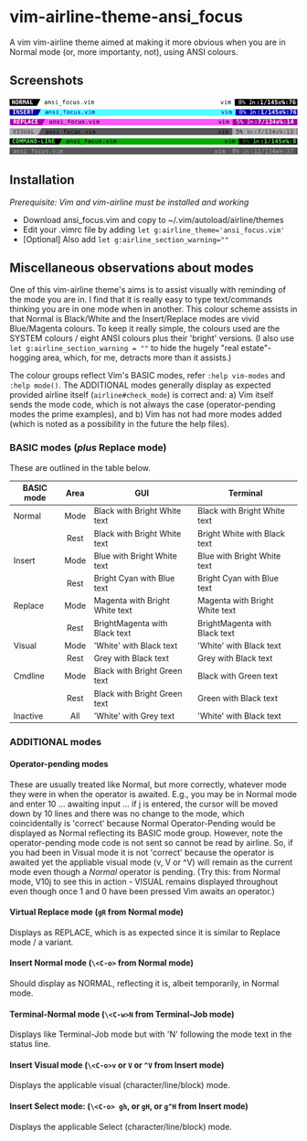 # vim-airline-theme-ansi_focus
A vim vim-airline theme aimed at making it more obvious when you are in Normal mode (or, more importanty, not), using ANSI colours.

## Screenshots
![Normal](png/normal.png)
![Insert](png/insert.png)
![Replace](png/replace.png)
![Visual](png/visual.png)
![Cmdline](png/cmdline.png)
![Inactive](png/inactive.png)

## Installation
*Prerequisite: Vim and vim-airline must be installed and working*
- Download ansi\_focus.vim and copy to ~/.vim/autoload/airline/themes
- Edit your .vimrc file by adding `let g:airline_theme='ansi_focus.vim'`
- [Optional] Also add `let g:airline_section_warning=""` 

## Miscellaneous observations about modes
One of this vim-airline theme's aims is to assist visually with reminding of the mode you are in. I find that it is really easy to type text/commands thinking you are in one mode when in another. This colour scheme assists in that Normal is Black/White and the Insert/Replace modes are vivid Blue/Magenta colours. To keep it really simple, the colours used are the SYSTEM colours / eight ANSI colours plus their 'bright' versions. (I also use `let g:airline_section_warning = ""` to hide the hugely "real estate"-hogging area, which, for me, detracts more than it assists.)

The colour groups reflect Vim's BASIC modes, refer `:help vim-modes` and `:help mode()`. The ADDITIONAL modes generally display as expected provided airline itself (`airline#check_mode`) is correct and: a) Vim itself sends the mode code, which is not always the case (operator-pending modes the prime examples), and b) Vim has not had more modes added (which is noted as a possibility in the future the help files). 

### BASIC modes (*plus* Replace mode)
These are outlined in the table below.

| BASIC mode | Area | GUI                            | Terminal                       |
|------------|:----:|--------------------------------|--------------------------------|
| Normal     | Mode | Black with Bright White text   | Black with Bright White text   |
|            | Rest | Black with Bright White text   | Bright White with Black text   |
| Insert     | Mode | Blue with Bright White text    | Blue with Bright White text    |
|            | Rest | Bright Cyan with Blue text     | Bright Cyan with Blue text     |
| Replace    | Mode | Magenta with Bright White text | Magenta with Bright White text |
|            | Rest | BrightMagenta with Black text  | BrightMagenta with Black text  |
| Visual     | Mode | 'White' with Black text        | 'White' with Black text        |
|            | Rest | Grey with Black text           | Grey with Black text           |
| Cmdline    | Mode | Black with Bright Green text   | Black with Green text          |
|            | Rest | Black with Bright Green text   | Green with Black text          |
| Inactive   | All  | 'White' with Grey text         | 'White' with Black text        |

### ADDITIONAL modes 

#### Operator-pending modes
These are usually treated like Normal, but more correctly, whatever mode they were in when the operator is awaited. E.g., you may be in Normal mode and enter 10 ... awaiting input ... if j is entered, the cursor will be moved down by 10 lines and there was no change to the mode, which coincidentally is 'correct' because Normal Operator-Pending would be displayed as Normal reflecting its BASIC mode group. However, note the operator-pending mode code is not sent so cannot be read by airline. So, if you had been in Visual mode it is not 'correct' because the operator is awaited yet the appliable visual mode (v, V or ^V) will remain as the current mode even though a *Normal* operator is pending. (Try this: from Normal mode, V10j to see this in action - VISUAL remains displayed throughout even though once 1 and 0 have been pressed Vim awaits an operator.) 

#### Virtual Replace mode (`gR` from Normal mode)
Displays as REPLACE, which is as expected since it is similar to Replace mode / a variant.

#### Insert Normal mode (`\<C-o>` from Normal mode)
Should display as NORMAL, reflecting it is, albeit temporarily, in Normal mode. 

#### Terminal-Normal mode (`\<C-w>N` from Terminal-Job mode)
Displays like Terminal-Job mode but with 'N' following the mode text in the status line.

#### Insert Visual mode (`\<C-o>v` or `V` or `^V` from Insert mode)
Displays the applicable visual (character/line/block) mode.

#### Insert Select mode: (`\<C-o> gh`, or `gH`, or `g^H` from Insert mode)
Displays the applicable Select (character/line/block) mode. 

